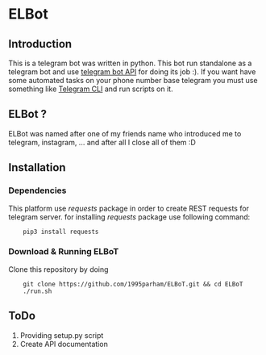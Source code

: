# ELBot
## Introduction
This is a telegram bot was written in python.
This bot run standalone as a telegram bot and
use [telegram bot API](https://core.telegram.org/bots/api) for doing its job :).
If you want have some automated tasks on your phone number
base telegram you must use something like [Telegram CLI](https://github.com/vysheng/tg) and
run scripts on it.

## ELBot ?
ELBot was named after one of my friends name who introduced me
to telegram, instagram, ... and after all I close all of them :D

## Installation
### Dependencies
This platform use *requests* package in order to create REST requests
for telegram server.
for installing *requests* package use following command:
```shell
	pip3 install requests
```
### Download & Running ELBoT
Clone this repository by doing
```shell
    git clone https://github.com/1995parham/ELBoT.git && cd ELBoT
    ./run.sh
```
## ToDo
1. Providing setup.py script
2. Create API documentation
